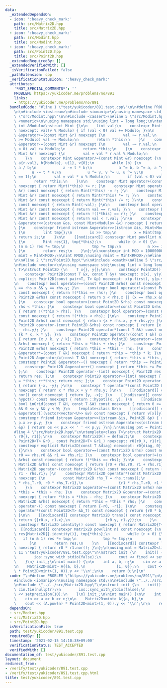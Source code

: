 ```yaml
---
data:
  _extendedDependsOn:
  - icon: ':heavy_check_mark:'
    path: src/Matrix2D.hpp
    title: src/Matrix2D.hpp
  - icon: ':heavy_check_mark:'
    path: src/Modint.hpp
    title: src/Modint.hpp
  - icon: ':heavy_check_mark:'
    path: src/Point2D.hpp
    title: src/Point2D.hpp
  _extendedRequiredBy: []
  _extendedVerifiedWith: []
  _isVerificationFailed: false
  _pathExtension: cpp
  _verificationStatusIcon: ':heavy_check_mark:'
  attributes:
    '*NOT_SPECIAL_COMMENTS*': ''
    PROBLEM: https://yukicoder.me/problems/no/891
    links:
    - https://yukicoder.me/problems/no/891
  bundledCode: "#line 1 \"test/yukicoder/891.test.cpp\"\n\n#define PROBLEM \"https://yukicoder.me/problems/no/891\"\
    \n\n#include <iostream>\n#include <iomanip>\n\nusing namespace std;\n\n#line 2\
    \ \"src/Modint.hpp\"\n\n#include <cassert>\n#line 5 \"src/Modint.hpp\"\n#include\
    \ <numeric>\n\nusing namespace std;\nusing lint = long long;\n\ntemplate<const\
    \ int &Modulo>\nstruct Mint {\n\n    lint val;\n    constexpr Mint(lint v = 0)\
    \ noexcept: val(v % Modulo) { if (val < 0) val += Modulo; }\n\n    constexpr Mint\
    \ &operator+=(const Mint &r) noexcept {\n        val += r.val;\n        if (val\
    \ >= Modulo) val -= Modulo;\n        return *this;\n    }\n    constexpr Mint\
    \ &operator-=(const Mint &r) noexcept {\n        val -= r.val;\n        if (val\
    \ < 0) val += Modulo;\n        return *this;\n    }\n    constexpr Mint &operator*=(const\
    \ Mint &r) noexcept {\n        val = val * r.val % Modulo;\n        return *this;\n\
    \    }\n    constexpr Mint &operator/=(const Mint &r) noexcept {\n        lint\
    \ a{r.val}, b{Modulo}, u{1}, v{0};\n        while (b) {\n            lint t =\
    \ a / b;\n            a -= t * b;\n            a ^= b, b ^= a, a ^= b;\n     \
    \       u -= t * v;\n            u ^= v, v ^= u, u ^= v;\n        }\n        assert(a\
    \ == 1);\n        val = val * u % Modulo;\n        if (val < 0) val += Modulo;\n\
    \        return *this;\n    }\n\n    constexpr Mint operator+(const Mint &r) const\
    \ noexcept { return Mint(*this) += r; }\n    constexpr Mint operator-(const Mint\
    \ &r) const noexcept { return Mint(*this) -= r; }\n    constexpr Mint operator*(const\
    \ Mint &r) const noexcept { return Mint(*this) *= r; }\n    constexpr Mint operator/(const\
    \ Mint &r) const noexcept { return Mint(*this) /= r; }\n\n    constexpr Mint operator-()\
    \ const noexcept { return Mint(-val); }\n\n    constexpr bool operator==(const\
    \ Mint &r) const noexcept { return val == r.val; }\n    constexpr bool operator!=(const\
    \ Mint &r) const noexcept { return !((*this) == r); }\n    constexpr bool operator<(const\
    \ Mint &r) const noexcept { return val < r.val; }\n\n    constexpr friend ostream\
    \ &operator<<(ostream &os, const Mint<Modulo> &x) noexcept { return os << x.val;\
    \ }\n    constexpr friend istream &operator>>(istream &is, Mint<Modulo> &x) noexcept\
    \ {\n        lint tmp{};\n        is >> tmp;\n        x = Mint(tmp);\n       \
    \ return is;\n    }\n\n    [[nodiscard]] constexpr Mint pow(lint n) const noexcept\
    \ {\n        Mint res{1}, tmp{*this};\n        while (n > 0) {\n            if\
    \ (n & 1) res *= tmp;\n            tmp *= tmp;\n            n >>= 1;\n       \
    \ }\n        return res;\n    }\n};\n\nconstexpr int MOD = 1000000007;\nusing\
    \ mint = Mint<MOD>;\n\nint RMOD;\nusing rmint = Mint<RMOD>;\n#line 2 \"src/Matrix2D.hpp\"\
    \n\n#line 2 \"src/Point2D.hpp\"\n\n#include <cmath>\n#line 5 \"src/Point2D.hpp\"\
    \n#include <vector>\n\nusing namespace std;\nusing lint = long long;\n\ntemplate<class\
    \ T>\nstruct Point2D {\n    T x{}, y{};\n\n    constexpr Point2D() = default;\n\
    \    constexpr Point2D(const T &x, const T &y) noexcept: x(x), y(y) {};\n    constexpr\
    \ explicit Point2D(const pair<T, T> &p) noexcept: x(p.first), y(p.second) {};\n\
    \n    constexpr bool operator==(const Point2D &rhs) const noexcept { return x\
    \ == rhs.x && y == rhs.y; }\n    constexpr bool operator!=(const Point2D &rhs)\
    \ const noexcept { return !(*this == rhs); }\n    constexpr bool operator<(const\
    \ Point2D &rhs) const noexcept { return x < rhs.x || (x == rhs.x && y < rhs.y);\
    \ }\n    constexpr bool operator>(const Point2D &rhs) const noexcept { return\
    \ rhs < *this; }\n    constexpr bool operator<=(const Point2D &rhs) const noexcept\
    \ { return !(*this > rhs); }\n    constexpr bool operator>=(const Point2D &rhs)\
    \ const noexcept { return !(*this < rhs); }\n\n    constexpr Point2D operator+(const\
    \ Point2D &rhs) const noexcept { return {x + rhs.x, y + rhs.y}; }\n    constexpr\
    \ Point2D operator-(const Point2D &rhs) const noexcept { return {x - rhs.x, y\
    \ - rhs.y}; }\n    constexpr Point2D operator*(const T &k) const noexcept { return\
    \ {k * x, k * y}; }\n    constexpr Point2D operator/(const T &k) const noexcept\
    \ { return {x / k, y / k}; }\n    constexpr Point2D &operator+=(const Point2D\
    \ &rhs) noexcept { return *this = *this + rhs; }\n    constexpr Point2D &operator-=(const\
    \ Point2D &rhs) noexcept { return *this = *this - rhs; }\n    constexpr Point2D\
    \ &operator*=(const T &k) noexcept { return *this = *this * k; }\n    constexpr\
    \ Point2D &operator/=(const T &k) noexcept { return *this = *this / k; }\n   \
    \ constexpr Point2D &operator--() noexcept { return *this -= Point2D(1, 1); };\n\
    \    constexpr Point2D &operator++() noexcept { return *this += Point2D(1, 1);\
    \ };\n    constexpr Point2D operator--(int) noexcept { Point2D res = *this; --*this;\
    \ return res; };\n    constexpr Point2D operator++(int) noexcept { Point2D res\
    \ = *this; ++*this; return res; };\n    constexpr Point2D operator-() const noexcept\
    \ { return {-x, -y}; }\n\n    constexpr T operator*(const Point2D &rhs) const\
    \ noexcept { return x * rhs.x + y * rhs.y; }\n\n    [[nodiscard]] constexpr Point2D\
    \ nor() const noexcept { return {y, -x}; }\n    [[nodiscard]] constexpr long double\
    \ hypot() const noexcept { return ::hypotl(x, y); }\n    [[nodiscard]] constexpr\
    \ bool inGrid(const T &H, const T &W) const noexcept { return 0 <= x && x < H\
    \ && 0 <= y && y < W; }\n    template<class U>\n    [[nodiscard]] constexpr U\
    \ &operator[](vector<vector<U>> &v) const noexcept { return v[x][y]; }\n\n   \
    \ constexpr friend istream &operator>>(istream &is, Point2D &p) { return is >>\
    \ p.x >> p.y; }\n    constexpr friend ostream &operator<<(ostream &os, const Point2D\
    \ &p) { return os << p.x << ' ' << p.y; }\n};\n\nusing pnt = Point2D<lint>;\n\
    #line 4 \"src/Matrix2D.hpp\"\n\ntemplate<class T>\nstruct Matrix2D {\n    Point2D<T>\
    \ r0{}, r1{};\n\n    constexpr Matrix2D() = default;\n    constexpr Matrix2D(const\
    \ Point2D<T> &r0_, const Point2D<T> &r1_) noexcept: r0(r0_), r1(r1_) {};\n   \
    \ constexpr explicit Matrix2D(const T &diag) noexcept: r0{diag, 0}, r1{0, diag}\
    \ {}\n\n    constexpr bool operator==(const Matrix2D &rhs) const noexcept { return\
    \ r0 == rhs.r0 && r1 == rhs.r1; }\n    constexpr bool operator!=(const Matrix2D\
    \ &rhs) const noexcept { return !(*this == rhs); }\n\n    constexpr Matrix2D operator+(const\
    \ Matrix2D &rhs) const noexcept { return {r0 + rhs.r0, r1 + rhs.r1}; }\n    constexpr\
    \ Matrix2D operator-(const Matrix2D &rhs) const noexcept { return {r0 - rhs.r0,\
    \ r1 - rhs.r1}; }\n    constexpr Matrix2D operator*(const Matrix2D &rhs) const\
    \ noexcept {\n        const Matrix2D rhs_T = rhs.trans();\n        return {{r0\
    \ * rhs_T.r0, r0 * rhs_T.r1},\n                {r1 * rhs_T.r0, r1 * rhs_T.r1}};\n\
    \    }\n    constexpr Matrix2D &operator+=(const Matrix2D &rhs) noexcept { return\
    \ *this = *this + rhs; }\n    constexpr Matrix2D &operator-=(const Matrix2D &rhs)\
    \ noexcept { return *this = *this - rhs; }\n    constexpr Matrix2D &operator*=(const\
    \ Matrix2D &rhs) noexcept { return *this = *this * rhs; }\n    constexpr Matrix2D\
    \ operator-() const noexcept { return {-r0, -r1}; }\n\n    constexpr Point2D<T>\
    \ operator*(const Point2D<T> &b_T) const noexcept { return {r0 * b_T, r1 * b_T};\
    \ }\n\n    [[nodiscard]] constexpr Matrix2D trans() const noexcept {\n       \
    \ return {{r0.x, r1.x},\n                {r0.y, r1.y}};\n    }\n    [[nodiscard]]\
    \ constexpr Matrix2D identity() const noexcept { return Matrix2D{T{1}}; }\n  \
    \  [[nodiscard]] constexpr Matrix2D pow(lint n) const noexcept {\n        Matrix2D\
    \ res{Matrix2D{}.identity()}, tmp{*this};\n        while (n > 0) {\n         \
    \   if (n & 1) res *= tmp;\n            tmp *= tmp;\n            n >>= 1;\n  \
    \      }\n        return res;\n    }\n    [[nodiscard]] constexpr T det() const\
    \ noexcept { return r0 * r1.nor(); }\n};\n\nusing mat = Matrix2D<lint>;\n#line\
    \ 11 \"test/yukicoder/891.test.cpp\"\n\nstruct init {\n    init() {\n        cin.tie(nullptr);\n\
    \        ios::sync_with_stdio(false);\n        cout << fixed << setprecision(10);\n\
    \    }\n} init_;\n\nint main() {\n\n    int a, b, n;\n    cin >> a >> b >> n;\n\
    \n    Matrix2D<mint> A{{a, b},\n              {1, 0}};\n    cout << (A.pow(n)\
    \ * Point2D<mint>(1, 0)).y << '\\n';\n\n    return 0;\n}\n"
  code: "\n#define PROBLEM \"https://yukicoder.me/problems/no/891\"\n\n#include <iostream>\n\
    #include <iomanip>\n\nusing namespace std;\n\n#include \"../../src/Modint.hpp\"\
    \n#include \"../../src/Matrix2D.hpp\"\n\nstruct init {\n    init() {\n       \
    \ cin.tie(nullptr);\n        ios::sync_with_stdio(false);\n        cout << fixed\
    \ << setprecision(10);\n    }\n} init_;\n\nint main() {\n\n    int a, b, n;\n\
    \    cin >> a >> b >> n;\n\n    Matrix2D<mint> A{{a, b},\n              {1, 0}};\n\
    \    cout << (A.pow(n) * Point2D<mint>(1, 0)).y << '\\n';\n\n    return 0;\n}\n"
  dependsOn:
  - src/Modint.hpp
  - src/Matrix2D.hpp
  - src/Point2D.hpp
  isVerificationFile: true
  path: test/yukicoder/891.test.cpp
  requiredBy: []
  timestamp: '2021-02-15 14:10:38+09:00'
  verificationStatus: TEST_ACCEPTED
  verifiedWith: []
documentation_of: test/yukicoder/891.test.cpp
layout: document
redirect_from:
- /verify/test/yukicoder/891.test.cpp
- /verify/test/yukicoder/891.test.cpp.html
title: test/yukicoder/891.test.cpp
---
```

